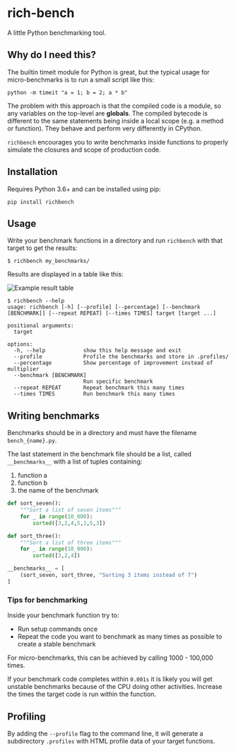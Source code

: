 # rich-bench

A little Python benchmarking tool.

## Why do I need this?

The builtin timeit module for Python is great, but the typical usage for micro-benchmarks is to run a small script like this:

`python -m timeit "a = 1; b = 2; a * b"`

The problem with this approach is that the compiled code is a module, so any variables on the top-level are **globals**. 
The compiled bytecode is different to the same statements being inside a local scope (e.g. a method or function).
They behave and perform very differently in CPython.

`richbench` encourages you to write benchmarks inside functions to properly simulate the closures and scope of production code.

## Installation

Requires Python 3.6+ and can be installed using pip: 

```pip install richbench```

## Usage

Write your benchmark functions in a directory and run `richbench` with that target to get the results:

```console
$ richbench my_benchmarks/
```

Results are displayed in a table like this:

![Example result table](https://github.com/tonybaloney/rich-bench/raw/master/screenshot.png)


```console
$ richbench --help
usage: richbench [-h] [--profile] [--percentage] [--benchmark [BENCHMARK]] [--repeat REPEAT] [--times TIMES] target [target ...]

positional arguments:
  target

options:
  -h, --help            show this help message and exit
  --profile             Profile the benchmarks and store in .profiles/
  --percentage          Show percentage of improvement instead of multiplier
  --benchmark [BENCHMARK]
                        Run specific benchmark
  --repeat REPEAT       Repeat benchmark this many times
  --times TIMES         Run benchmark this many times
```

## Writing benchmarks

Benchmarks should be in a directory and must have the filename `bench_{name}.py`.

The last statement in the benchmark file should be a list, called `__benchmarks__` with a list of tuples containing:

1. function a
1. function b
1. the name of the benchmark

```python
def sort_seven():
    """Sort a list of seven items"""
    for _ in range(10_000):
        sorted([3,2,4,5,1,5,3])

def sort_three():
    """Sort a list of three items"""
    for _ in range(10_000):
        sorted([3,2,4])

__benchmarks__ = [
    (sort_seven, sort_three, "Sorting 3 items instead of 7")
]
```

### Tips for benchmarking

Inside your benchmark function try to:

* Run setup commands once
* Repeat the code you want to benchmark as many times as possible to create a stable benchmark

For micro-benchmarks, this can be achieved by calling 1000 - 100,000 times.

If your benchmark code completes within `0.001s` it is likely you will get unstable benchmarks because of the CPU doing other activities. Increase the times the target code is run within the function.

## Profiling

By adding the `--profile` flag to the command line, it will generate a subdirectory `.profiles` with HTML profile data of your target functions.
